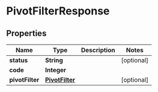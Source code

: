 
# PivotFilterResponse

## Properties
Name | Type | Description | Notes
------------ | ------------- | ------------- | -------------
**status** | **String** |  |  [optional]
**code** | **Integer** |  | 
**pivotFilter** | [**PivotFilter**](PivotFilter.md) |  |  [optional]




